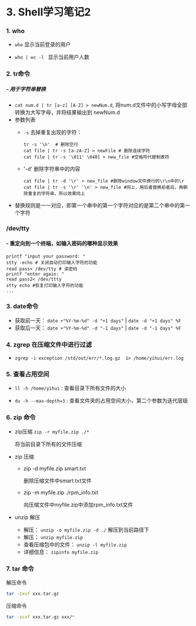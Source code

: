 # 3. Shell学习笔记2

### 1. who

- `who` 显示当前登录的用户

- `who | wc -l ` 显示当前用户人数

### 2. tr命令

##### - 用于字符串替换
- `cat num.d | tr [a-z] [A-Z] > newNum.d`, 将num.d文件中的小写字母全部转换为大写字母，并将结果输出到 newNum.d
- 参数列表
	- `-s` 去掉重复出现的字符： 
		
		```
		tr -s '\n'  # 删除空行
		cat file | tr -s [a-zA-Z] > newFile # 删除连续字符
		cat file | tr -s '\011' \040] > new_file #空格符代替制表符
		```
	- '-d' 删除字符串中的内容
	
		```
		cat file | tr -d '\r' > new_file #删除window文件换行的\r\n中的\r
		cat file | tr -s '\r' '\n' > new_file #同上，用后者替换前者后，再删除重复的字符串，所以效果同上
		```
- 替换规则是一一对应，即第一个串中的第一个字符对应的是第二个串中的第一个字符

### /dev/tty
#### - 重定向到一个终端，如输入密码的哪种显示效果
```
printf "input your password: "
stty -echo # 关闭自动打印输入字符的功能
read pass< /dev/tty # 读密码
printf "enter again: "
read pass2< /dev/ttty
stty echo #恢复打印输入字符的功能
...
```

### 3. date命令

- 获取前一天： `date +"%Y-%m-%d" -d "+1 days"` | `date -d "+1 days" %F`
- 获取后一天： `date +"%Y-%m-%d" -d "-1 days"` | `date -d "-1 days" %F`


### 4. zgrep 在压缩文件中进行过滤

- `zgrep -i exception /std/out/err/*.log.gz  1> /home/yihui/err.log`


### 5. 查看占用空间

- `ll -h /home/yihui` : 查看目录下所有文件的大小

- `du -h --max-depth=3` : 查看文件夹的占用空间大小，第二个参数为迭代层级
 
 
### 6. zip 命令

- zip压缩  `zip -r myfile.zip ./*`

	将当前目录下所有的文件压缩

- zip 压缩
	
	
	- zip -d myfile.zip smart.txt
	
		删除压缩文件中smart.txt文件
	- zip -m myfile.zip ./rpm_info.txt
	
		向压缩文件中myfile.zip中添加rpm_info.txt文件
	
- unzip 解压

	- 解压： `unzip -o myfile.zip -d ./` 解压到当前路径下
	- 解压： `unzip myfile.zip`
	- 查看压缩包中的文件： `unzip -l myfile.zip`
	- 详细信息： `zipinfo myfile.zip`


### 7. tar 命令

解压命令

```sh
tar -zxvf xxx.tar.gz
```

压缩命令

```sh
tar -zcvf xxx.tar.gz xxx/*
```


